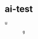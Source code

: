  # ai-test 
  u
 
            g   
 
 
                  
                        
            
                    
